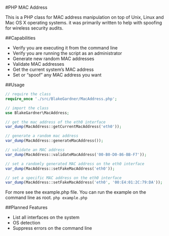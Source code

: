 #PHP MAC Address

This is a PHP class for MAC address manipulation on top of Unix, Linux and Mac
OS X operating systems. it was primarily written to help with spoofing for
wireless security audits.

##Capabilities

  * Verify you are executing it from the command line
  * Verify you are running the script as an administrator
  * Generate new random MAC addresses
  * Validate MAC addresses
  * Get the current system’s MAC address
  * Set or “spoof” any MAC address you want

##Usage

``` php
// require the class
require_once './src/BlakeGardner/MacAddress.php';

// import the class
use BlakeGardner\MacAddress;

// get the mac address of the eth0 interface
var_dump(MacAddress::getCurrentMacAddress('eth0'));

// generate a random mac address
var_dump(MacAddress::generateMacAddress());

// validate an MAC address
var_dump(MacAddress::validateMacAddress('00-B0-D0-86-BB-F7'));

// set a randomly generated MAC address on the eth0 interface
var_dump(MacAddress::setFakeMacAddress('eth0'));

// set a specific MAC address on the eth0 interface
var_dump(MacAddress::setFakeMacAddress('eth0', '00:E4:01:2C:79:DA'));
```

For more see the example.php file. You can run the example on the command line
as root. `php example.php`

##Planned Features

  * List all interfaces on the system
  * OS detection
  * Suppress errors on the command line